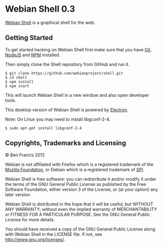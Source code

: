 # Webian Shell 0.3

[Webian Shell](http://webian.org/shell) is a graphical shell for the web.

## Getting Started

To get started hacking on Webian Shell first make sure that you have [Git](https://git-scm.com/), [NodeJS](https://nodejs.org/en/) and [NPM](https://www.npmjs.com/) installed.

Then  simply clone the Shell repository from GitHub and run it.

```
$ git clone https://github.com/webianproject/shell.git
$ cd shell
$ npm install
$ npm start
```

This will launch Webian Shell in a new window and also open developer tools.

This desktop version of Webian Shell is powered by [Electron](https://electron.atom.io/).

Note: On Linux you may need to install libgconf-2-4.

`$ sudo apt-get install libgconf-2-4`

## Copyrights, Trademarks and Licensing

© Ben Francis 2012

Webian is not affiliated with Firefox which is a registered trademark of the [Mozilla Foundation](http://mozilla.org), or Debian which is a registered trademark of [SPI](http://www.spi-inc.org/corporate/trademarks/).

Webian Shell is free software: you can redistribute it and/or modify
it under the terms of the GNU General Public License as published by
the Free Software Foundation, either version 3 of the License, or
(at your option) any later version.

Webian Shell is distributed in the hope that it will be useful,
but WITHOUT ANY WARRANTY; without even the implied warranty of
MERCHANTABILITY or FITNESS FOR A PARTICULAR PURPOSE.  See the
GNU General Public License for more details.

You should have received a copy of the GNU General Public License
along with Webian Shell in the LICENSE file. If not, see
<http://www.gnu.org/licenses/>.
